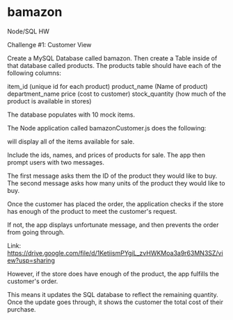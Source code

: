 # bamazon
Node/SQL HW

Challenge #1: Customer View 


Create a MySQL Database called bamazon.
Then create a Table inside of that database called products.
The products table should have each of the following columns:



item_id (unique id for each product)
product_name (Name of product)
department_name
price (cost to customer)
stock_quantity (how much of the product is available in stores)



The database populates with 10 mock items.

The Node application called bamazonCustomer.js does the following:

will display all of the items available for sale. 

Include the ids, names, and prices of products for sale.
The app then prompt users with two messages.


The first message asks them the ID of the product they would like to buy.
The second message asks how many units of the product they would like to buy.


Once the customer has placed the order, the application checks if the store has enough of the product to meet the customer's request.


If not, the app displays unfortunate message, and then prevents the order from going through.

Link: https://drive.google.com/file/d/1KetiismPYgiL_zvHWKMoa3a9r63MN3SZ/view?usp=sharing

However, if the store does have enough of the product, the app fulfills the customer's order.


This means it updates the SQL database to reflect the remaining quantity.
Once the update goes through, it shows the customer the total cost of their purchase.










